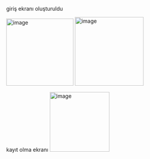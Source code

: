giriş ekranı oluşturuldu

<img width="179" alt="image" src="https://github.com/vedataydinn/E-ticaretUygulamasi/assets/163201453/941b0b87-1ad4-42de-8732-fa5b5e7f106a">

<img width="183" alt="image" src="https://github.com/vedataydinn/E-ticaretUygulamasi/assets/163201453/28a91d2c-d2d6-4506-ba32-d955ee87d0b8">

kayıt olma ekranı
<img width="159" alt="image" src="https://github.com/vedataydinn/Mobil_E-ticaretUygulamasi/assets/163201453/7a0e046d-2fc1-4ef2-a536-0387c5f59a5d">
